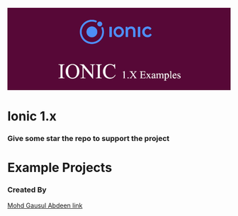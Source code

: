 ![Cover](cover.png)


# Ionic 1.x
 
### Give some star the repo to support the project


# Example Projects

### Created By

[Mohd Gausul Abdeen link](https://www.linkedin.com/in/mohd-gausul-abdeen-71b7b226/)
